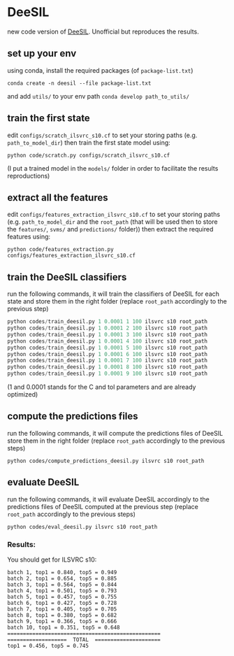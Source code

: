 # DeeSIL
new code version of [DeeSIL](https://openaccess.thecvf.com/content_eccv_2018_workshops/w8/html/Belouadah_DeeSIL_Deep-Shallow_Incremental_Learning._ECCVW_2018_paper.html). Unofficial but reproduces the results.

## set up your env 
using conda, install the required packages (of `package-list.txt`)

```conda create -n deesil --file package-list.txt```

and add `utils/` to your env path
```conda develop path_to_utils/```


## train the first state
edit `configs/scratch_ilsvrc_s10.cf` to set your storing paths (e.g. `path_to_model_dir`)
then train the first state model using:

```python code/scratch.py configs/scratch_ilsvrc_s10.cf```

(I put a trained model in the `models/` folder in order to facilitate the results reproductions)

## extract all the features
edit `configs/features_extraction_ilsvrc_s10.cf` to set your storing paths (e.g. `path_to_model_dir` and the `root_path` (that will be used then to store the `features/`, `svms/` and `predictions/` folder))
then extract the required features using:

```python code/features_extraction.py configs/features_extraction_ilsvrc_s10.cf```

## train the DeeSIL classifiers
run the following commands, it will train the classifiers of DeeSIL for each state and store them in the right folder (replace `root_path` accordingly to the previous step)

```python codes/train_deesil.py 1 0.0001 0 100 ilsvrc s10 root_path
python codes/train_deesil.py 1 0.0001 1 100 ilsvrc s10 root_path
python codes/train_deesil.py 1 0.0001 2 100 ilsvrc s10 root_path
python codes/train_deesil.py 1 0.0001 3 100 ilsvrc s10 root_path
python codes/train_deesil.py 1 0.0001 4 100 ilsvrc s10 root_path
python codes/train_deesil.py 1 0.0001 5 100 ilsvrc s10 root_path
python codes/train_deesil.py 1 0.0001 6 100 ilsvrc s10 root_path
python codes/train_deesil.py 1 0.0001 7 100 ilsvrc s10 root_path
python codes/train_deesil.py 1 0.0001 8 100 ilsvrc s10 root_path
python codes/train_deesil.py 1 0.0001 9 100 ilsvrc s10 root_path
```

(1 and 0.0001 stands for the C and tol parameters and are already optimized)

## compute the predictions files 
run the following commands, it will compute the predictions files of DeeSIL store them in the right folder (replace `root_path` accordingly to the previous steps)

```python codes/compute_predictions_deesil.py ilsvrc s10 root_path```

## evaluate DeeSIL 
run the following commands, it will evaluate DeeSIL accordingly to the predictions files of DeeSIL computed at the previous step (replace `root_path` accordingly to the previous steps)

```python codes/eval_deesil.py ilsvrc s10 root_path```

### Results:
You should get for ILSVRC s10:
```
batch 1, top1 = 0.840, top5 = 0.949
batch 2, top1 = 0.654, top5 = 0.885
batch 3, top1 = 0.564, top5 = 0.844
batch 4, top1 = 0.501, top5 = 0.793
batch 5, top1 = 0.457, top5 = 0.755
batch 6, top1 = 0.427, top5 = 0.728
batch 7, top1 = 0.405, top5 = 0.705
batch 8, top1 = 0.380, top5 = 0.682
batch 9, top1 = 0.366, top5 = 0.666
batch 10, top1 = 0.351, top5 = 0.648
=================================================
===================  TOTAL  =====================
top1 = 0.456, top5 = 0.745
```
